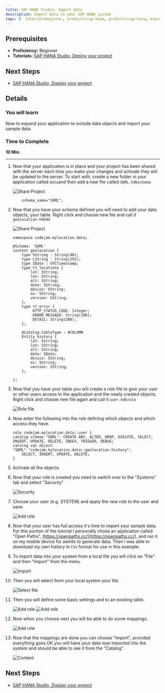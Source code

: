 ```yaml
---
title: SAP HANA Studio, Import Data
description: Import Data to your SAP HANA system
tags: [  tutorial>beginner, products>sap-hana, products>sap-hana,-express-edition, products>sap-hana-studio ]
---
```

## Prerequisites  
 - **Proficiency:** Beginner
 - **Tutorials:** [SAP HANA Studio, Deploy your project](http://go.sap.com/developer/tutorials/studio-deploy-project.html)

## Next Steps
 - [SAP HANA Studio, Display your project](http://go.sap.com/developer/tutorials/studio-display-project.html)

## Details
### You will learn  
Now to expand your application to include data objects and import your sample data.

### Time to Complete
**10 Min**.

---

1. Now that your application is in place and your project has been shared with the server each time you make your changes and activate they will be updated to the server. To start with, create a new folder in your application called `data`and then add a new file called `SDML.hdbschema`

	![Share Project](1.png)
	
	```
		schema_name="SDML";
	```

2. Now that you have your schema defined you will need to add your data objects, your table. Right click and choose new file and call it `geolocation.hdbdd`

	![Share Project](2.png)
	
	```
	namespace codejam.mylocation.data;

	@Schema: 'SDML'
	context geolocation {
	 	type SString : String(40);
	 	type LString : String(255);
	 	type SDate : UTCTimestamp; 
	    type tt_locations {
			lat: SString;
			lon: SString;
			alt: SString;
			date: SString;
			device: SString;
			os: SString;
			version: SString;
	    };
	    type tt_error {
	         HTTP_STATUS_CODE: Integer;
	         ERROR_MESSAGE: String(100);
	         DETAIL: String(200);
	    };
	 	
	 	@Catalog.tableType : #COLUMN
	 	Entity history {
			lat: SString;
			lon: SString;
			alt: SString;
			date: SDate;
			device: SString;
			os: SString;
			version: SString;
	    };	

	}; 
	```
	
3. Now that you have your table you will create a role file to give your user or other users access to the application and the newly created objects. Right click and choose new file again and call it `user.hdbrole`

	![Role file](4.png)
	
4. Now enter the following into the role defining which objects and which access they have.

	```
	role codejam.mylocation.data::user {
	catalog schema "SDML": CREATE ANY, ALTER, DROP, EXECUTE, SELECT, INSERT, UPDATE, DELETE, INDEX, TRIGGER, DEBUG;
	catalog sql object "SDML"."codejam.mylocation.data::geolocation.history":
		SELECT, INSERT, UPDATE, DELETE;
	}
	```
	
5. Activate all the objects.
6. Now that your role is created you need to switch over to the "Systems" tab and select "Security"

	![Security](6.png)

7. Choose your user (e.g. SYSTEM) and apply the new role to the user and save.

	![Add role](7.png)

8. Now that your user has full access it's time to import your sample data. For this portion of the tutorial I personally chose an application called "Open Paths", [https://openpaths.cc/](https://openpaths.cc/), and ran it on my mobile device for awhile to generate data. Then I was able to download my own history in `CSV` format for use in this example.
9. To import data into your system from a local file you will click on "File" and then "Import" from the menu.

	![Import](8.png)

10. Then you will select from your local system your file.

	![Select file](9.png)

11. Then you will define some basic settings and to an existing table.

	![Add role](10.png)
	![Add role](11.png)

12. Now when you choose next you will be able to do some mappings.

	![Add role](12.png)

13. Now that the mappings are done you can choose "Import", provided everything goes OK you will have your data now imported into the system and should be able to see it from the "Catalog".

	![Content](13.png)

## Next Steps
 - [SAP HANA Studio, Display your project](http://go.sap.com/developer/tutorials/studio-display-project.html)
